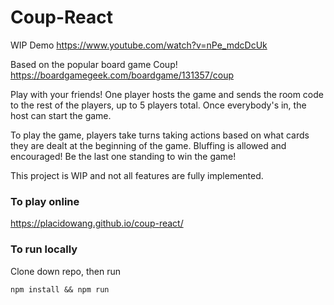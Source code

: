 # Coup-React

WIP Demo
https://www.youtube.com/watch?v=nPe_mdcDcUk

Based on the popular board game Coup! https://boardgamegeek.com/boardgame/131357/coup

Play with your friends! One player hosts the game and sends the room code to the rest of the players, up to 5 players total. Once everybody's in, the host can start the game.

To play the game, players take turns taking actions based on what cards they are dealt at the beginning of the game. Bluffing is allowed and encouraged! Be the last one standing to win the game!

This project is WIP and not all features are fully implemented.

### To play online
https://placidowang.github.io/coup-react/

### To run locally
Clone down repo, then run

`npm install && npm run`
